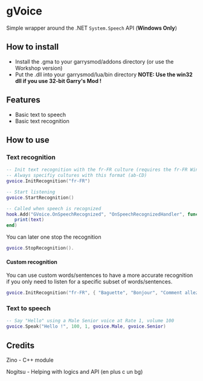gVoice
================

Simple wrapper around the .NET `System.Speech` API (**Windows Only**)

## How to install
- Install the .gma to your garrysmod/addons directory (or use the Workshop version)
- Put the .dll into your garrysmod/lua/bin directory
**NOTE: Use the win32 dll if you use 32-bit Garry's Mod !**

## Features
- Basic text to speech
- Basic text recognition

## How to use

### Text recognition

```lua
-- Init text recognition with the fr-FR culture (requires the fr-FR Windows language pack!)
-- Always specifiy cultures with this format (ab-CD)
gvoice.InitRecognition("fr-FR")

-- Start listening
gvoice.StartRecognition()

-- Called when speech is recognized
hook.Add("GVoice.OnSpeechRecognized", "OnSpeechRecognizedHandler", function(text)
   print(text)
end)

```

You can later one stop the recognition
```lua
gvoice.StopRecognition().
```

#### Custom recognition

You can use custom words/sentences to have a more accurate recognition if you only need to listen for a specific subset of words/sentences.
```lua
gvoice.InitRecognition("fr-FR", { "Baguette", "Bonjour", "Comment allez-vous ?" })
```

### Text to speech

```lua
-- Say "Hello" using a Male Senior voice at Rate 1, volume 100
gvoice.Speak("Hello !", 100, 1, gvoice.Male, gvoice.Senior)
```

## Credits
Zino - C++ module

Nogitsu - Helping with logics and API (en plus c un bg)
